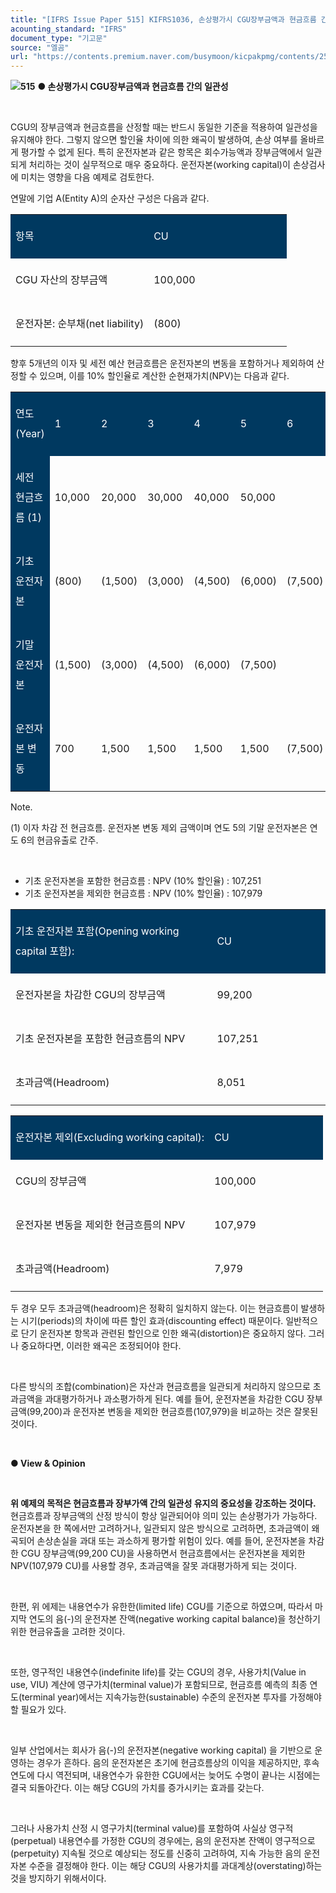 ```yaml
---
title: "[IFRS Issue Paper 515] KIFRS1036, 손상평가시 CGU장부금액과 현금흐름 간의 일관성 (EY International GAAP)"
acounting_standard: "IFRS"
document_type: "기고문"
source: "엘곰"
url: "https://contents.premium.naver.com/busymoon/kicpakpmg/contents/250330163334337et"
---
```

![](https://n2.news.naver.com/l.gif?type=content)**515** **● 손상평가시 CGU장부금액과 현금흐름 간의 일관성**

​

CGU의 장부금액과 현금흐름을 산정할 때는 반드시 동일한 기준을 적용하여 일관성을 유지해야 한다. 그렇지 않으면 할인율 차이에 의한 왜곡이 발생하여, 손상 여부를 올바르게 평가할 수 없게 된다. 특히 운전자본과 같은 항목은 회수가능액과 장부금액에서 일관되게 처리하는 것이 실무적으로 매우 중요하다. 운전자본(working capital)이 손상검사에 미치는 영향을 다음 예제로 검토한다.

연말에 기업 A(Entity A)의 순자산 구성은 다음과 같다.

<table style=""><tbody><tr><td colspan="1" rowspan="1" style="width: 50.0%; height: 40.0px;  background-color: #003960;"><div><p style="line-height:2.0;"><span style="color:#ffffff;">항목</span></p></div></td><td colspan="1" rowspan="1" style="width: 50.0%; height: 40.0px;  background-color: #003960;"><div><p style="line-height:2.0;"><span style="color:#ffffff;">CU</span></p></div></td></tr><tr><td colspan="1" rowspan="1" style="width: 50.0%; height: 40.0px;  "><div><p style="line-height:2.0;"><span style="">CGU 자산의 장부금액</span></p></div></td><td colspan="1" rowspan="1" style="width: 50.0%; height: 40.0px;  "><div><p style="line-height:2.0;"><span style="">100,000</span></p></div></td></tr><tr><td colspan="1" rowspan="1" style="width: 50.0%; height: 40.0px;  "><div><p style="line-height:2.0;"><span style="">운전자본: 순부채(net liability)</span></p></div></td><td colspan="1" rowspan="1" style="width: 50.0%; height: 40.0px;  "><div><p style="line-height:2.0;"><span style="">(800)</span></p></div></td></tr></tbody></table>

향후 5개년의 이자 및 세전 예산 현금흐름은 운전자본의 변동을 포함하거나 제외하여 산정할 수 있으며, 이를 10% 할인율로 계산한 순현재가치(NPV)는 다음과 같다.

<table style=""><tbody><tr><td colspan="1" rowspan="1" style="width: 21.5%; height: 40.0px;  background-color: #003960;"><div><p style="line-height:2.0;"><span style="color:#ffffff;">연도(Year)</span></p></div></td><td colspan="1" rowspan="1" style="width: 13.08%; height: 40.0px;  background-color: #003960;"><div><p style="line-height:2.0;"><span style="color:#ffffff;">1</span></p></div></td><td colspan="1" rowspan="1" style="width: 13.08%; height: 40.0px;  background-color: #003960;"><div><p style="line-height:2.0;"><span style="color:#ffffff;">2</span></p></div></td><td colspan="1" rowspan="1" style="width: 13.08%; height: 40.0px;  background-color: #003960;"><div><p style="line-height:2.0;"><span style="color:#ffffff;">3</span></p></div></td><td colspan="1" rowspan="1" style="width: 13.08%; height: 40.0px;  background-color: #003960;"><div><p style="line-height:2.0;"><span style="color:#ffffff;">4</span></p></div></td><td colspan="1" rowspan="1" style="width: 13.08%; height: 40.0px;  background-color: #003960;"><div><p style="line-height:2.0;"><span style="color:#ffffff;">5</span></p></div></td><td colspan="1" rowspan="1" style="width: 13.08%; height: 40.0px;  background-color: #003960;"><div><p style="line-height:2.0;"><span style="color:#ffffff;">6</span></p></div></td></tr><tr><td colspan="1" rowspan="1" style="width: 21.5%; height: 40.0px;  background-color: #003960;"><div><p style="line-height:2.0;"><span style="color:#ffffff;">세전 현금흐름 (1)</span></p></div></td><td colspan="1" rowspan="1" style="width: 13.08%; height: 40.0px;  "><div><p style="line-height:2.0;"><span style="">10,000</span></p></div></td><td colspan="1" rowspan="1" style="width: 13.08%; height: 40.0px;  "><div><p style="line-height:2.0;"><span style="">20,000</span></p></div></td><td colspan="1" rowspan="1" style="width: 13.08%; height: 40.0px;  "><div><p style="line-height:2.0;"><span style="">30,000</span></p></div></td><td colspan="1" rowspan="1" style="width: 13.08%; height: 40.0px;  "><div><p style="line-height:2.0;"><span style="">40,000</span></p></div></td><td colspan="1" rowspan="1" style="width: 13.08%; height: 40.0px;  "><div><p style="line-height:2.0;"><span style="">50,000</span></p></div></td><td colspan="1" rowspan="1" style="width: 13.08%; height: 40.0px;  "><div><p style="line-height:2.0;"><span style="">​</span></p></div></td></tr><tr><td colspan="1" rowspan="1" style="width: 21.5%; height: 40.0px;  background-color: #003960;"><div><p style="line-height:2.0;"><span style="color:#ffffff;">기초 운전자본</span></p></div></td><td colspan="1" rowspan="1" style="width: 13.08%; height: 40.0px;  "><div><p style="line-height:2.0;"><span style="">(800)</span></p></div></td><td colspan="1" rowspan="1" style="width: 13.08%; height: 40.0px;  "><div><p style="line-height:2.0;"><span style="">(1,500)</span></p></div></td><td colspan="1" rowspan="1" style="width: 13.08%; height: 40.0px;  "><div><p style="line-height:2.0;"><span style="">(3,000)</span></p></div></td><td colspan="1" rowspan="1" style="width: 13.08%; height: 40.0px;  "><div><p style="line-height:2.0;"><span style="">(4,500)</span></p></div></td><td colspan="1" rowspan="1" style="width: 13.08%; height: 40.0px;  "><div><p style="line-height:2.0;"><span style="">(6,000)</span></p></div></td><td colspan="1" rowspan="1" style="width: 13.08%; height: 40.0px;  "><div><p style="line-height:2.0;"><span style="">(7,500)</span></p></div></td></tr><tr><td colspan="1" rowspan="1" style="width: 21.5%; height: 40.0px;  background-color: #003960;"><div><p style="line-height:2.0;"><span style="color:#ffffff;">기말 운전자본</span></p></div></td><td colspan="1" rowspan="1" style="width: 13.08%; height: 40.0px;  "><div><p style="line-height:2.0;"><span style="">(1,500)</span></p></div></td><td colspan="1" rowspan="1" style="width: 13.08%; height: 40.0px;  "><div><p style="line-height:2.0;"><span style="">(3,000)</span></p></div></td><td colspan="1" rowspan="1" style="width: 13.08%; height: 40.0px;  "><div><p style="line-height:2.0;"><span style="">(4,500)</span></p></div></td><td colspan="1" rowspan="1" style="width: 13.08%; height: 40.0px;  "><div><p style="line-height:2.0;"><span style="">(6,000)</span></p></div></td><td colspan="1" rowspan="1" style="width: 13.08%; height: 40.0px;  "><div><p style="line-height:2.0;"><span style="">(7,500)</span></p></div></td><td colspan="1" rowspan="1" style="width: 13.08%; height: 40.0px;  "><div><p style="line-height:2.0;"><span style="">​</span></p></div></td></tr><tr><td colspan="1" rowspan="1" style="width: 21.5%; height: 40.0px;  background-color: #003960;"><div><p style="line-height:2.0;"><span style="color:#ffffff;">운전자본 변동</span></p></div></td><td colspan="1" rowspan="1" style="width: 13.08%; height: 40.0px;  "><div><p style="line-height:2.0;"><span style="">700</span></p></div></td><td colspan="1" rowspan="1" style="width: 13.08%; height: 40.0px;  "><div><p style="line-height:2.0;"><span style="">1,500</span></p></div></td><td colspan="1" rowspan="1" style="width: 13.08%; height: 40.0px;  "><div><p style="line-height:2.0;"><span style="">1,500</span></p></div></td><td colspan="1" rowspan="1" style="width: 13.08%; height: 40.0px;  "><div><p style="line-height:2.0;"><span style="">1,500</span></p></div></td><td colspan="1" rowspan="1" style="width: 13.08%; height: 40.0px;  "><div><p style="line-height:2.0;"><span style="">1,500</span></p></div></td><td colspan="1" rowspan="1" style="width: 13.08%; height: 40.0px;  "><div><p style="line-height:2.0;"><span style="">(7,500)</span></p></div></td></tr></tbody></table>

Note.

(1) 이자 차감 전 현금흐름. 운전자본 변동 제외 금액이며 연도 5의 기말 운전자본은 연도 6의 현금유출로 간주.

​

- 기초 운전자본을 포함한 현금흐름 : NPV (10% 할인율) : 107,251
- 기초 운전자본을 제외한 현금흐름 : NPV (10% 할인율) : 107,979

<table style=""><tbody><tr><td colspan="1" rowspan="1" style="width: 63.97%; height: 40.0px;  background-color: #003960;"><div><p style="line-height:2.0;"><span style="color:#ffffff;">기초 운전자본 포함(Opening working capital 포함):</span></p></div></td><td colspan="1" rowspan="1" style="width: 36.03%; height: 40.0px;  background-color: #003960;"><div><p style="line-height:2.0;"><span style="color:#ffffff;">CU</span></p></div></td></tr><tr><td colspan="1" rowspan="1" style="width: 63.97%; height: 40.0px;  "><div><p style="line-height:2.0;"><span style="">운전자본을 차감한 CGU의 장부금액</span></p></div></td><td colspan="1" rowspan="1" style="width: 36.03%; height: 40.0px;  "><div><p style="line-height:2.0;"><span style="">99,200</span></p></div></td></tr><tr><td colspan="1" rowspan="1" style="width: 63.97%; height: 40.0px;  "><div><p style="line-height:2.0;"><span style="">기초 운전자본을 포함한 현금흐름의 NPV</span></p></div></td><td colspan="1" rowspan="1" style="width: 36.03%; height: 40.0px;  "><div><p style="line-height:2.0;"><span style="">107,251</span></p></div></td></tr><tr><td colspan="1" rowspan="1" style="width: 63.97%; height: 40.0px;  "><div><p style="line-height:2.0;"><span style="">초과금액(Headroom)</span></p></div></td><td colspan="1" rowspan="1" style="width: 36.03%; height: 40.0px;  "><div><p style="line-height:2.0;"><span style="">8,051</span></p></div></td></tr></tbody></table>

<table style=""><tbody><tr><td colspan="1" rowspan="1" style="width: 63.68%; height: 40.0px;  background-color: #003960;"><div><p style="line-height:2.0;"><span style="color:#ffffff;">운전자본 제외(Excluding working capital):</span></p></div></td><td colspan="1" rowspan="1" style="width: 36.32%; height: 40.0px;  background-color: #003960;"><div><p style="line-height:2.0;"><span style="color:#ffffff;">CU</span></p></div></td></tr><tr><td colspan="1" rowspan="1" style="width: 63.68%; height: 40.0px;  "><div><p style="line-height:2.0;"><span style="">CGU의 장부금액</span></p></div></td><td colspan="1" rowspan="1" style="width: 36.32%; height: 40.0px;  "><div><p style="line-height:2.0;"><span style="">100,000</span></p></div></td></tr><tr><td colspan="1" rowspan="1" style="width: 63.68%; height: 40.0px;  "><div><p style="line-height:2.0;"><span style="">운전자본 변동을 제외한 현금흐름의 NPV</span></p></div></td><td colspan="1" rowspan="1" style="width: 36.32%; height: 40.0px;  "><div><p style="line-height:2.0;"><span style="">107,979</span></p></div></td></tr><tr><td colspan="1" rowspan="1" style="width: 63.68%; height: 40.0px;  "><div><p style="line-height:2.0;"><span style="">초과금액(Headroom)</span></p></div></td><td colspan="1" rowspan="1" style="width: 36.32%; height: 40.0px;  "><div><p style="line-height:2.0;"><span style="">7,979</span></p></div></td></tr></tbody></table>

두 경우 모두 초과금액(headroom)은 정확히 일치하지 않는다. 이는 현금흐름이 발생하는 시기(periods)의 차이에 따른 할인 효과(discounting effect) 때문이다. 일반적으로 단기 운전자본 항목과 관련된 할인으로 인한 왜곡(distortion)은 중요하지 않다. 그러나 중요하다면, 이러한 왜곡은 조정되어야 한다.

​

다른 방식의 조합(combination)은 자산과 현금흐름을 일관되게 처리하지 않으므로 초과금액을 과대평가하거나 과소평가하게 된다. 예를 들어, 운전자본을 차감한 CGU 장부금액(99,200)과 운전자본 변동을 제외한 현금흐름(107,979)을 비교하는 것은 잘못된 것이다.

​

**● View & Opinion**

​

**위 예제의 목적은 현금흐름과 장부가액 간의 일관성 유지의 중요성을 강조하는 것이다.** 현금흐름과 장부금액의 산정 방식이 항상 일관되어야 의미 있는 손상평가가 가능하다. 운전자본을 한 쪽에서만 고려하거나, 일관되지 않은 방식으로 고려하면, 초과금액이 왜곡되어 손상손실을 과대 또는 과소하게 평가할 위험이 있다. 예를 들어, 운전자본을 차감한 CGU 장부금액(99,200 CU)을 사용하면서 현금흐름에서는 운전자본을 제외한 NPV(107,979 CU)를 사용할 경우, 초과금액을 잘못 과대평가하게 되는 것이다.

​

한편, 위 에제는 내용연수가 유한한(limited life) CGU를 기준으로 하였으며, 따라서 마지막 연도의 음(-)의 운전자본 잔액(negative working capital balance)을 청산하기 위한 현금유출을 고려한 것이다.

​

또한, 영구적인 내용연수(indefinite life)를 갖는 CGU의 경우, 사용가치(Value in use, VIU) 계산에 영구가치(terminal value)가 포함되므로, 현금흐름 예측의 최종 연도(terminal year)에서는 지속가능한(sustainable) 수준의 운전자본 투자를 가정해야 할 필요가 있다.

​

일부 산업에서는 회사가 음(-)의 운전자본(negative working capital) 을 기반으로 운영하는 경우가 흔하다. 음의 운전자본은 초기에 현금흐름상의 이익을 제공하지만, 후속 연도에 다시 역전되며, 내용연수가 유한한 CGU에서는 늦어도 수명이 끝나는 시점에는 결국 되돌아간다. 이는 해당 CGU의 가치를 증가시키는 효과를 갖는다.

​

그러나 사용가치 산정 시 영구가치(terminal value)를 포함하여 사실상 영구적(perpetual) 내용연수를 가정한 CGU의 경우에는, 음의 운전자본 잔액이 영구적으로(perpetuity) 지속될 것으로 예상되는 정도를 신중히 고려하여, 지속 가능한 음의 운전자본 수준을 결정해야 한다. 이는 해당 CGU의 사용가치를 과대계상(overstating)하는 것을 방지하기 위해서이다.